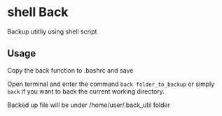 # shell Back
Backup utitliy using shell script

## Usage
Copy the back function to .bashrc and save

Open terminal and enter the command ``back folder_to_backup`` or simply ``back`` if you want to back the current working directory.

Backed up file will be under /home/user/.back_util folder
